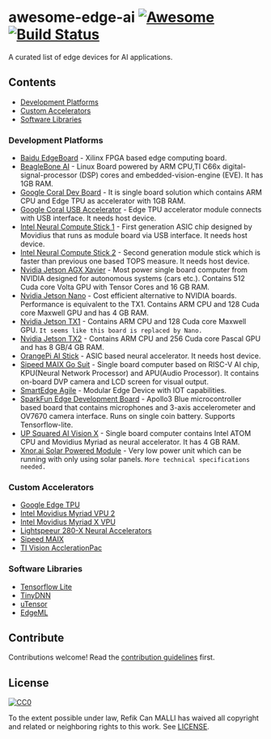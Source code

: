 # awesome-edge-ai [![Awesome][awesome-badge]](https://github.com/sindresorhus/awesome) [![Build Status](https://travis-ci.org/rcmalli/awesome-edge-ai.svg?branch=master)](https://travis-ci.org/rcmalli/awesome-edge-ai)

A curated list of edge devices for AI applications.

## Contents

- [Development Platforms](#development-platforms)
- [Custom Accelerators](#custom-accelerators)
- [Software Libraries](#software-libraries)


### Development Platforms
<!-- Section description (optional). -->

- [Baidu EdgeBoard](http://ai.baidu.com/tech/hardware/deepkit) - Xilinx FPGA based edge computing board.
- [BeagleBone AI](https://beagleboard.org/ai) - Linux Board powered by ARM CPU,TI C66x digital-signal-processor (DSP) cores and embedded-vision-engine (EVE). It has 1GB RAM.
- [Google Coral Dev Board](https://coral.withgoogle.com/products/dev-board/) - It is single board solution which contains ARM CPU and Edge TPU as accelerator with 1GB RAM.
- [Google Coral USB Accelerator](https://coral.withgoogle.com/products/accelerator/) - Edge TPU  accelerator module connects with USB interface. It needs host device.
- [Intel Neural Compute Stick 1](https://software.intel.com/en-us/movidius-ncs) - First generation ASIC chip designed by Movidius that runs as module board via USB interface. It needs host device.
- [Intel Neural Compute Stick 2](https://www.intel.ai/intel-neural-compute-stick-2-smarter-faster-plug-and-play-ai-at-the-edge/) - Second generation module stick which is faster than previous one based TOPS measure. It needs host device.
- [Nvidia Jetson AGX Xavier](https://www.nvidia.com/en-us/autonomous-machines/embedded-systems/jetson-agx-xavier/) - Most power single board computer from NVIDIA designed for autonomous systems (cars etc.). Contains 512 Cuda core Volta GPU with Tensor Cores and 16 GB RAM.
- [Nvidia Jetson Nano](https://devblogs.nvidia.com/jetson-nano-ai-computing/) - Cost efficient alternative to NVIDIA boards. Performance is equivalent to the TX1. Contains ARM CPU and 128 Cuda core Maxwell GPU and has 4 GB RAM.
- [Nvidia Jetson TX1](https://www.nvidia.com/en-us/autonomous-machines/embedded-systems-dev-kits-modules/?section=jetsonTX1) - Contains ARM CPU and 128 Cuda core Maxwell GPU. `It seems like this board is replaced by Nano.` 
- [Nvidia Jetson TX2](https://www.nvidia.com/en-us/autonomous-machines/embedded-systems-dev-kits-modules/?section=jetsonTX2) - Contains ARM CPU and 256 Cuda core Pascal GPU and has 8 GB/4 GB RAM.
- [OrangePi AI Stick](http://www.orangepi.org/Orange%20Pi%20AI%20Stick%202801/) - ASIC based neural accelerator. It needs host device.
- [Sipeed MAIX Go Suit](https://www.indiegogo.com/projects/sipeed-maix-the-world-first-risc-v-64-ai-module) - Single board computer based on RISC-V AI chip, KPU(Neural Network Processor) and APU(Audio Processor). It contains on-board DVP camera and LCD screen for visual output.
- [SmartEdge Agile](https://www.avnet.com/wps/portal/integrated/solutions/capabilities/smartedge-agile/) - Modular Edge Device with IOT capabilities.
- [SparkFun Edge Development Board](https://www.sparkfun.com/products/15170) - Apollo3 Blue microcontroller based board that contains microphones and 3-axis accelerometer and OV7670 camera interface. Runs on single coin battery. Supports Tensorflow-lite.
- [UP Squared AI Vision X](https://up-shop.org/home/285-up-squared-ai-vision-x-developer-kit.html) - Single board computer contains Intel ATOM CPU and Movidius Myriad as neural accelerator. It has 4 GB RAM.
- [Xnor.ai Solar Powered Module](https://www.xnor.ai/solar-powered-ai/) - Very low power unit which can be running with only using solar panels. `More technical specifications needed.`


### Custom Accelerators
- [Google Edge TPU](https://cloud.google.com/edge-tpu/)
- [Intel Movidius Myriad VPU 2](https://www.movidius.com/myriad2)
- [Intel Movidius Myriad X VPU](https://www.movidius.com/myriadx)
- [Lightspeeur 280-X Neural Accelerators](https://www.gyrfalcontech.ai/solutions/)
- [Sipeed MAIX](https://www.indiegogo.com/projects/sipeed-maix-the-world-first-risc-v-64-ai-module#/)
- [TI Vision AcclerationPac](http://www.ti.com/lit/wp/spry251/spry251.pdf)

### Software Libraries

- [Tensorflow Lite](https://www.tensorflow.org/lite)
- [TinyDNN](https://github.com/tiny-dnn/tiny-dnn)
- [uTensor](https://github.com/uTensor/uTensor)
- [EdgeML](https://github.com/Microsoft/EdgeML)


## Contribute
Contributions welcome! Read the [contribution guidelines](CONTRIBUTING.md) first.

## License
[![CC0](http://mirrors.creativecommons.org/presskit/buttons/88x31/svg/cc-zero.svg)](https://creativecommons.org/publicdomain/zero/1.0/)

To the extent possible under law, Refik Can MALLI has waived all copyright
and related or neighboring rights to this work. See [LICENSE](LICENSE).


<!-- BADGES -->

[awesome-badge]: https://cdn.rawgit.com/sindresorhus/awesome/d7305f38d29fed78fa85652e3a63e154dd8e8829/media/badge.svg

